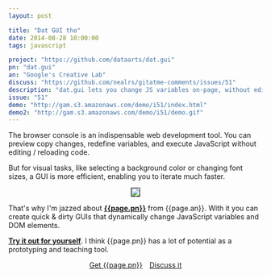 ```yaml
---
layout: post

title: "Dat GUI tho"
date: 2014-08-28 10:00:00
tags: javascript

project: "https://github.com/dataarts/dat.gui"
pn: "dat.gui"
an: "Google's Creative Lab"
discuss: "https://github.com/nealrs/gitatme-comments/issues/51"
description: "dat.gui lets you change JS variables on-page, without editing source or opening the console."
issue: "51"
demo: "http://gam.s3.amazonaws.com/demo/i51/index.html"
demo2: "http://gam.s3.amazonaws.com/demo/i51/demo.gif"
---
```


The browser console is an indispensable web development tool. You can preview copy changes, redefine variables, and execute JavaScript without editing / reloading code.

But for visual tasks, like selecting a background color or changing font sizes, a GUI is more efficient, enabling you to iterate much faster.

<center><a href="{{ page.demo }}" target="_blank" title="{{ page.pn }} demo"><img src="{{page.demo2}}" style="border: 1px solid #111111"></a></center>

That's why I'm jazzed about <strong><a href="{{ page.project }}" target="_blank" title="{{ page.pn }} on GitHub">{{page.pn}}</a></strong> from {{page.an}}. With  it you can create quick & dirty GUIs that dynamically change JavaScript variables and DOM elements.

<strong><a href="{{ page.demo }}" target="_blank" title="{{ page.pn }} demo">Try it out for yourself</a></strong>. I think {{page.pn}} has a lot of potential as a prototyping and teaching tool.

<center><a href="{{page.project}}" class="btn btn-primary " title="Get {{page.pn}} on GitHub" target="_blank" style="margin-right:10px;">Get {{page.pn}}</a> <a href="{{ page.url }}#comments" class="btn btn-inverse" title="Discuss this issue of Git @ Me online">Discuss it</a></center>

